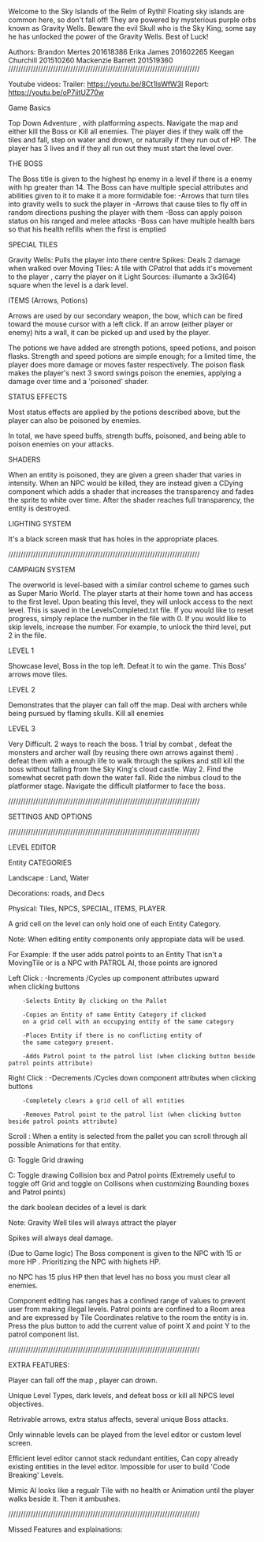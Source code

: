 Welcome to the  Sky Islands of the Relm of Rythl! Floating sky islands are common here, so don't fall off! 
They are powered by mysterious purple orbs known as Gravity Wells.
Beware the evil Skull who is the Sky King, some say he has unlocked the power of the Gravity Wells. Best of Luck! 

Authors:
		Brandon Mertes 		201618386
		Erika James 		201602265
		Keegan Churchill 	201510260
		Mackenzie Barrett 	201519360
/////////////////////////////////////////////////////////////////////////////

Youtube videos:
		Trailer: 	https://youtu.be/8Ct1lsWfW3I
		Report: 	https://youtu.be/oP7iitUZ70w

Game Basics

Top Down Adventure , with platforming aspects. Navigate the map and either kill the Boss or Kill all enemies. 
The player dies if they walk off the tiles and fall, step on water and drown, or naturally if they run out of HP. 
The player has 3 lives and if they all run out they must start the level over.

THE BOSS

The Boss title is given to the highest hp enemy in a level if there is a enemy with hp greater than 14. 
The Boss can have multiple special attributes and abilities given to it to make it a more formidable foe: 
	-Arrows that turn tiles into gravity wells to suck the player in 
	-Arrows that cause tiles to fly off in random directions pushing the player with them 
	-Boss can apply poison status on his ranged and melee attacks 
	-Boss can have multiple health bars so that his health refills when the first is emptied


SPECIAL TILES

Gravity Wells: Pulls the player into there centre
Spikes: Deals 2 damage when walked over
Moving Tiles: A tile with CPatrol that adds it's movement to the player , carry the player on it
Light Sources: illumante a 3x3(64) square when the level is a dark level.


ITEMS (Arrows, Potions)

Arrows are used by our secondary weapon, the bow, which can be fired toward the mouse cursor with a left click.
If an arrow (either player or enemy) hits a wall, it can be picked up and used by the player.

The potions we have added are strength potions, speed potions, and poison flasks. 
Strength and speed potions are simple enough; for a limited time, the player does more damage or moves faster respectively. 
The poison flask makes the player's next 3 sword swings poison the enemies, applying a damage over time and a 'poisoned' shader.

STATUS EFFECTS

Most status effects are applied by the potions described above, but the player can also be poisoned by enemies.

In total, we have speed buffs, strength buffs, poisoned, and being able to poison enemies on your attacks.

SHADERS

When an entity is poisoned, they are given a green shader that varies in intensity. 
When an NPC would be killed, they are instead given a CDying component which adds a shader that increases the transparency 
and fades the sprite to white over time. After the shader reaches full transparency, the entity is destroyed.


LIGHTING SYSTEM

It's a black screen mask that has holes in the appropriate places.

/////////////////////////////////////////////////////////////////////////////

CAMPAIGN SYSTEM 

The overworld is level-based with a similar control scheme to games such as Super Mario World. 
The player starts at their home town and has access to the first level. Upon beating this level, 
they will unlock access to the next level. This is saved in the LevelsCompleted.txt file. 
If you would like to reset progress, simply replace the number in the file with 0. If you would like to skip levels, 
increase the number. For example, to unlock the third level, put 2 in the file.



LEVEL 1

Showcase level, Boss in the top left. Defeat it to win the game. This Boss' arrows move tiles. 

LEVEL 2

Demonstrates that the player can fall off the map. Deal with archers while being pursued by flaming
skulls. Kill all enemies

LEVEL 3

Very Difficult. 2 ways to reach the boss. 1 trial by combat , defeat the monsters and archer wall (by reusing there own arrows against them) .
defeat them with a enough life to walk through the spikes and still kill the boss without falling from the Sky King's cloud castle. 
Way 2. Find the somewhat secret path down the water fall. Ride the nimbus cloud to the platformer stage. Navigate the difficult platformer 
to face the boss. 

/////////////////////////////////////////////////////////////////////////////

SETTINGS AND OPTIONS


/////////////////////////////////////////////////////////////////////////////

LEVEL EDITOR

Entity CATEGORIES

Landscape : Land, Water

Decorations: roads, and Decs

Physical: Tiles, NPCS, SPECIAL, ITEMS, PLAYER. 

A grid cell on the level can only hold one of each Entity Category.

Note: When editing entity components only appropiate data will be used. 

For Example: If the user adds patrol points to an Entity That isn't a MovingTile or is a NPC with PATROL AI, those points are ignored

Left Click : 	-Increments /Cycles up component attributes upward 			   
	     	when clicking buttons

		-Selects Entity By clicking on the Pallet
		
		-Copies an Entity of same Entity Category if clicked 		  
		on a grid cell with an occupying entity of the same category

		-Places Entity if there is no conflicting entity of
 		the same category present.
	
		-Adds Patrol point to the patrol list (when clicking button beside patrol points attribute)


Right Click : 	-Decrements /Cycles down component attributes when clicking buttons

		-Completely clears a grid cell of all entities

		-Removes Patrol point to the patrol list (when clicking button beside patrol points attribute)


Scroll	:    When a entity is selected from the pallet you can scroll through all possible Animations for that entity. 

G: Toggle Grid drawing 

C: Toggle drawing Collision box and Patrol points (Extremely useful to toggle off Grid and toggle on Collisons when customizing 
   Bounding boxes and Patrol points)

the dark boolean decides of a level is dark

Note: Gravity Well tiles will always attract the player

Spikes will always deal damage. 

(Due to Game logic) The Boss component is given to the NPC with 15 or more HP . Prioritizing the NPC with highets HP. 

no NPC has 15 plus HP then that level has no boss you must clear all enemies.

Component editing has ranges has a confined range of values to prevent user from making illegal levels. 
Patrol points are confined to a Room area and are expressed by Tile Coordinates relative to the room the entity is in.
Press the plus button to add the current value of point X and point Y to the patrol component list. 

/////////////////////////////////////////////////////////////////////////////

EXTRA FEATURES: 

Player can fall off the map , player can drown.

Unique Level Types, dark levels, and defeat boss or kill all NPCS level objectives.

Retrivable arrows, extra status affects, several unique Boss attacks.

Only winnable levels can be played from the level editor or custom level screen.

Efficient level editor cannot stack redundant entities, Can copy already existing entities in the level editor. 
Impossible for user to build 'Code Breaking' Levels.

Mimic AI looks like a regualr Tile with no health or Animation until the player walks beside it. Then it ambushes. 

/////////////////////////////////////////////////////////////////////////////

Missed Features and explainations:







